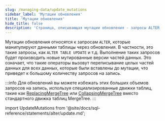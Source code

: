 ```yaml
---
slug: /managing-data/update_mutations
sidebar_label: 'Мутации обновления'
title: 'Мутации обновления'
hide_title: false
description: 'Страница, описывающая мутации обновления - запросы ALTER, которые манипулируют данными таблицы через обновления'
---
```


Мутации обновления относятся к запросам `ALTER`, которые манипулируют данными таблицы через обновления. В частности, это такие запросы, как `ALTER TABLE UPDATE` и т.д. Выполнение таких запросов будет производить новые мутированные версии частей данных. Это означает, что такие операторы вызовут переписывание целых частей данных для всех данных, которые были вставлены до мутации, что приведет к большому количеству запросов на запись.

:::info
Для обновлений вы можете избежать этих больших объемов запросов на запись, используя специализированные движки таблиц, такие как [ReplacingMergeTree](/guides/replacing-merge-tree) или [CollapsingMergeTree](/engines/table-engines/mergetree-family/collapsingmergetree) вместо стандартного движка таблиц MergeTree.
:::

import UpdateMutations from '@site/docs/sql-reference/statements/alter/update.md';

<UpdateMutations/>
